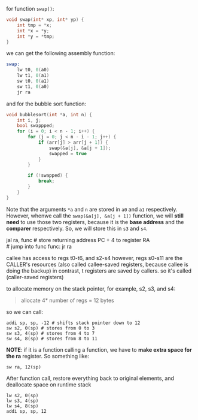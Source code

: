 for function `swap()`: 
```c
void swap(int* xp, int* yp) {
	int tmp = *x; 
	int *x = *y; 
	int *y = *tmp;
}
```

we can get the following assembly function: 

```asm
swap: 
	lw t0, 0(a0)
	lw t1, 0(a1)
	sw t0, 0(a1)
	sw t1, 0(a0)
	jr ra
```

and for the bubble sort function: 

```c
void bubblesort(int *a, int n) {
	int i, j; 
	bool swappped; 
	for (i = 0; i < n - 1; i++) {
		for (j = 0; j < n - i - 1; j++) {
			if (arr[j] > arr[j + 1]) {
				swap(&a[j], &a[j + 1]);
				swapped = true
			}
		}

		if (!swapped) {
			break;
		}
	}
}
```

Note that the arguments `*a` and `n` are stored in `a0` and `a1` respectively. However, whenwe call the `swap(&a[j], &a[j + 1])` function, we will **still need** to use those two registers, because it is the **base address** and the **comparer** respectively. So, we will store this in `s3` and `s4`.

jal ra, func # store returning address PC + 4 to register RA	
	     # jump into func
func: 
jr ra

callee has access to regs t0-t6, and s2-s4
however, regs s0-s11 are the CALLER's resources (also called callee-saved registers, because callee is doing the backup)
in contrast, t registers are saved by callers. so it's called (caller-saved registers)

to allocate memory on the stack pointer, for example, s2, s3, and s4: 
 > allocate 4* number of regs = 12 bytes

so we can call: 

```
addi sp, sp, -12 # shifts stack pointer down to 12
sw s2, 0(sp) # stores from 0 to 3
sw s3, 4(sp) # stores from 4 to 7
sw s4, 8(sp) # stores from 8 to 11
```

**NOTE**: if it is a function calling a function, we have to **make extra space for the ra** register. So something like: 

```
sw ra, 12(sp)
```

After function call, restore everything back to original elements, and deallocate space on runtime stack

```
lw s2, 0(sp)
lw s3, 4(sp)
lw s4, 8(sp)
addi sp, sp, 12
```
